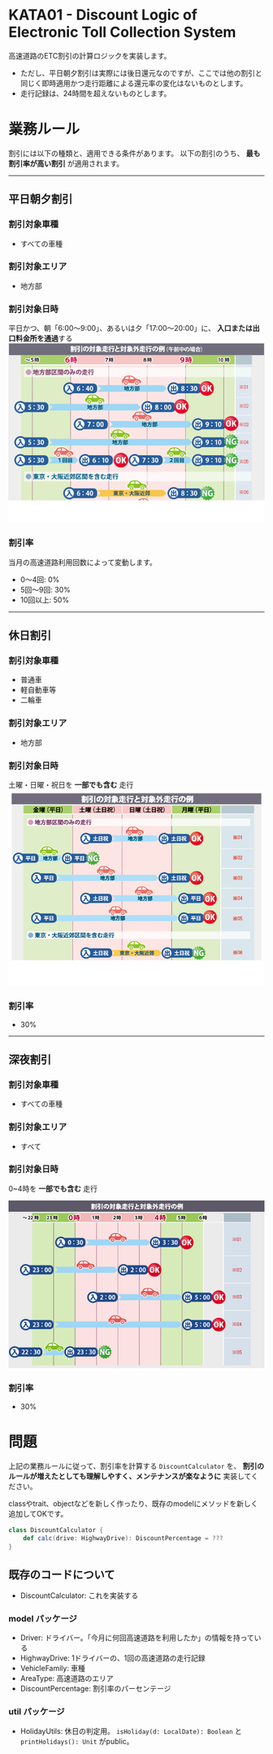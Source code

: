 # KATA01 - Discount Logic of Electronic Toll Collection System

高速道路のETC割引の計算ロジックを実装します。
- ただし、平日朝夕割引は実際には後日還元なのですが、ここでは他の割引と同じく即時適用かつ走行距離による還元率の変化はないものとします。
- 走行記録は、24時間を超えないものとします。

# 業務ルール
割引には以下の種類と、適用できる条件があります。
以下の割引のうち、 **最も割引率が高い割引** が適用されます。

---

## 平日朝夕割引

### 割引対象車種
- すべての車種

### 割引対象エリア
- 地方部

### 割引対象日時
平日かつ、朝「6:00〜9:00」、あるいは夕「17:00〜20:00」に、 **入口または出口料金所を通過**する
![平日朝夕割引](./images/morning_or_evening.png)

### 割引率
当月の高速道路利用回数によって変動します。

- 0〜4回: 0%
- 5回〜9回: 30%
- 10回以上: 50%

---

## 休日割引

### 割引対象車種
- 普通車
- 軽自動車等
- 二輪車

### 割引対象エリア
- 地方部

### 割引対象日時
土曜・日曜・祝日を **一部でも含む** 走行
![休日割引](./images/holiday.png)

### 割引率
- 30%

---

## 深夜割引

### 割引対象車種
- すべての車種

### 割引対象エリア
- すべて

### 割引対象日時
0~4時を **一部でも含む** 走行

![深夜割引](./images/midnight.jpg)

### 割引率
- 30%

# 問題

上記の業務ルールに従って、割引率を計算する `DiscountCalculator` を、
 **割引のルールが増えたとしても理解しやすく、メンテナンスが楽なように** 実装してください。

classやtrait、objectなどを新しく作ったり、既存のmodelにメソッドを新しく追加してOKです。

```scala
class DiscountCalculator {
    def calc(drive: HighwayDrive): DiscountPercentage = ???
}
```

## 既存のコードについて

- DiscountCalculator: これを実装する

### model パッケージ
- Driver: ドライバー。「今月に何回高速道路を利用したか」の情報を持っている
- HighwayDrive: 1ドライバーの、1回の高速道路の走行記録
- VehicleFamily: 車種
- AreaType: 高速道路のエリア
- DiscountPercentage: 割引率のパーセンテージ

### util パッケージ
- HolidayUtils: 休日の判定用。 `isHoliday(d: LocalDate): Boolean` と `printHolidays(): Unit` がpublic。

